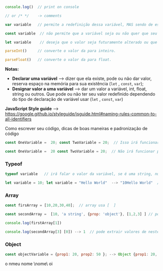 ```jsx
console.log()  // print on console

// or /* */    -> comments 

var variable   // permite a redefinição dessa variável, MAS sendo de escopo     global ou local, oque pode ser alterado a qualquer momento que utilizar variável como mesmo nome sendo o motivo de não ser muito usado mais, VARIÁVEL.

const variable  // não permite que a variável seja ou não quer que seu valor    seja alterado, CONSTANTE. E somente tem valor local, dentro do bloco.

let variable    // deseja que o valor seja futuramente alterado ou que irá dar o valor posteriormente, SEJA ou VAMOS. E somente tem valor local, dentro do bloco.

parseInt()     // converte o valor da para inteiro.

parseFloat()   // converte o valor da para float.
```

**Notas:** 

- **Declarar uma variável** —> dizer que ela existe, pode ou não dar valor, reserva espaço na memória para sua existência (`let` , `const`, `var`);
- **Designar valor a uma variável** —> dar um valor a variável, int, float, string ou outros. Que pode ou não ter seu valor redefinido dependendo do tipo de declaração de variável usar (`let` , `const`, `var`)

**JavaScript Style guide** —> https://google.github.io/styleguide/jsguide.html#naming-rules-common-to-all-identifiers

Como escrever seu código, dicas de boas maneiras e padronização de código

```jsx
const OneVariable =  20; const TwoVariable = 20;  // Isso irá funcionar declarar várias variáveis na mesma linha.

const OneVariable =  20 const TwoVariable = 20;  // Não irá funcionar pois não  sabe o final de primeira declaração.
```

### Typeof

```jsx
typeof variable   // irá falar o valor da variável, se é uma string, number, boolean e etc.

let variable = 10; let variable = "Hello World"  --> "10Hello World"  // quando adicionar um número a uma string irá concatenar. Irá coagir uma variável de um  tipo a se somar a de outro tipo.
```

### Array

```jsx
const firsArray = [10,20,30,40];  // array usa [  ]

const secondArray =  [10, 'a string', {prop: 'object'}, [1,2,3] ] // pode mistu-rar o tipo de os tipos de dados dentro de uma array

console.log(firstArray[1])

console.log(secondArray[3] [0]) --> 1  // pode extrair valores de nested arrays
```

### Object

```jsx
const objectVariable = {prop1: 20, prop2: 50 }; --> Object {prop1: 20, prop2: 50 }  // o prop é a chave e depois vem o valor. Deve se separar as partes pela vírgula.

```



o nmeu nome \nome\ oi